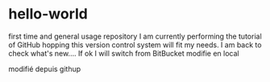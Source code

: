 # hello-world
first time and general usage repository
I am currently performing the tutorial of GitHub hopping this version control system will fit my needs.
I am back to check what's new.... If ok I will switch from BitBucket
modifie en local

modifié depuis githup
